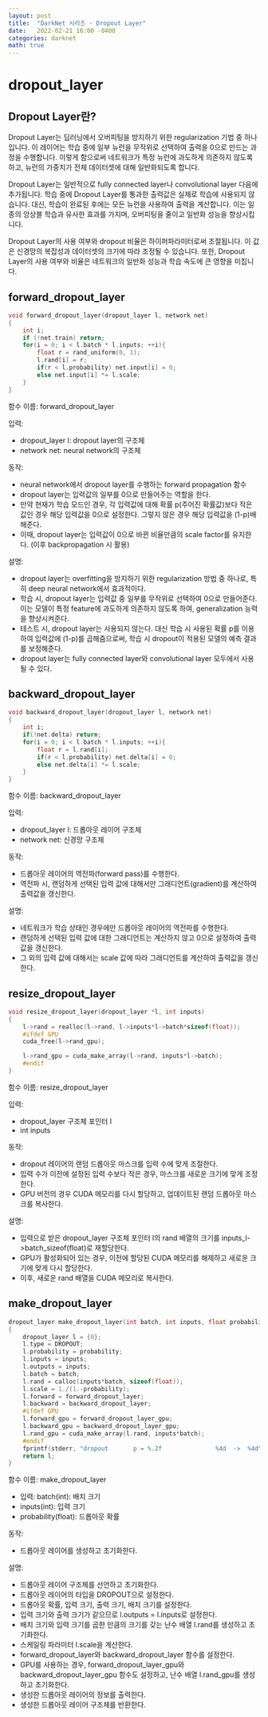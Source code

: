 ```yaml
---
layout: post
title:  "DarkNet 시리즈 - Dropout Layer"
date:   2022-02-21 16:00 -0400
categories: darknet
math: true
---
```


# dropout\_layer

## Dropout Layer란?

Dropout Layer는 딥러닝에서 오버피팅을 방지하기 위한 regularization 기법 중 하나입니다. 이 레이어는 학습 중에 일부 뉴런을 무작위로 선택하여 출력을 0으로 만드는 과정을 수행합니다. 이렇게 함으로써 네트워크가 특정 뉴런에 과도하게 의존하지 않도록 하고, 뉴런의 가중치가 전체 데이터셋에 대해 일반화되도록 합니다.

Dropout Layer는 일반적으로 fully connected layer나 convolutional layer 다음에 추가됩니다. 학습 중에 Dropout Layer를 통과한 출력값은 실제로 학습에 사용되지 않습니다. 대신, 학습이 완료된 후에는 모든 뉴런을 사용하여 출력을 계산합니다. 이는 일종의 앙상블 학습과 유사한 효과를 가지며, 오버피팅을 줄이고 일반화 성능을 향상시킵니다.

Dropout Layer의 사용 여부와 dropout 비율은 하이퍼파라미터로써 조절됩니다. 이 값은 신경망의 복잡성과 데이터셋의 크기에 따라 조정될 수 있습니다. 또한, Dropout Layer의 사용 여부와 비율은 네트워크의 일반화 성능과 학습 속도에 큰 영향을 미칩니다.



## forward\_dropout\_layer

```c
void forward_dropout_layer(dropout_layer l, network net)
{
    int i;
    if (!net.train) return;
    for(i = 0; i < l.batch * l.inputs; ++i){
        float r = rand_uniform(0, 1);
        l.rand[i] = r;
        if(r < l.probability) net.input[i] = 0;
        else net.input[i] *= l.scale;
    }
}
```

함수 이름: forward\_dropout\_layer

입력:

* dropout\_layer l: dropout layer의 구조체
* network net: neural network의 구조체

동작:

* neural network에서 dropout layer를 수행하는 forward propagation 함수
* dropout layer는 입력값의 일부를 0으로 만들어주는 역할을 한다.
* 만약 현재가 학습 모드인 경우, 각 입력값에 대해 확률 p(주어진 확률값)보다 작은 값인 경우 해당 입력값을 0으로 설정한다. 그렇지 않은 경우 해당 입력값을 (1-p)배 해준다.
* 이때, dropout layer는 입력값이 0으로 바뀐 비율만큼의 scale factor를 유지한다. (이후 backpropagation 시 활용)

설명:

* dropout layer는 overfitting을 방지하기 위한 regularization 방법 중 하나로, 특히 deep neural network에서 효과적이다.
* 학습 시, dropout layer는 입력값 중 일부를 무작위로 선택하여 0으로 만들어준다. 이는 모델이 특정 feature에 과도하게 의존하지 않도록 하여, generalization 능력을 향상시켜준다.
* 테스트 시, dropout layer는 사용되지 않는다. 대신 학습 시 사용된 확률 p를 이용하여 입력값에 (1-p)를 곱해줌으로써, 학습 시 dropout이 적용된 모델의 예측 결과를 보정해준다.
* dropout layer는 fully connected layer와 convolutional layer 모두에서 사용될 수 있다.



## backward\_dropout\_layer

```c
void backward_dropout_layer(dropout_layer l, network net)
{
    int i;
    if(!net.delta) return;
    for(i = 0; i < l.batch * l.inputs; ++i){
        float r = l.rand[i];
        if(r < l.probability) net.delta[i] = 0;
        else net.delta[i] *= l.scale;
    }
}
```

함수 이름: backward\_dropout\_layer

입력:&#x20;

* dropout\_layer l: 드롭아웃 레이어 구조체
* network net: 신경망 구조체

동작:&#x20;

* 드롭아웃 레이어의 역전파(forward pass)를 수행한다.&#x20;
* 역전파 시, 랜덤하게 선택된 입력 값에 대해서만 그래디언트(gradient)를 계산하여 출력값을 갱신한다.

설명:

* 네트워크가 학습 상태인 경우에만 드롭아웃 레이어의 역전파를 수행한다.
* 랜덤하게 선택된 입력 값에 대한 그래디언트는 계산하지 않고 0으로 설정하여 출력값을 갱신한다.
* 그 외의 입력 값에 대해서는 scale 값에 따라 그래디언트를 계산하여 출력값을 갱신한다.



## resize\_dropout\_layer

```c
void resize_dropout_layer(dropout_layer *l, int inputs)
{
    l->rand = realloc(l->rand, l->inputs*l->batch*sizeof(float));
    #ifdef GPU
    cuda_free(l->rand_gpu);

    l->rand_gpu = cuda_make_array(l->rand, inputs*l->batch);
    #endif
}
```

함수 이름: resize\_dropout\_layer

입력:&#x20;

* dropout\_layer 구조체 포인터 l
* int inputs

동작:&#x20;

* dropout 레이어의 랜덤 드롭아웃 마스크를 입력 수에 맞게 조절한다.&#x20;
* 입력 수가 이전에 설정된 입력 수보다 작은 경우, 마스크를 새로운 크기에 맞게 조정한다.&#x20;
* GPU 버전의 경우 CUDA 메모리를 다시 할당하고, 업데이트된 랜덤 드롭아웃 마스크를 복사한다.

설명:&#x20;

* 입력으로 받은 dropout\_layer 구조체 포인터 l의 rand 배열의 크기를 inputs_l->batch_sizeof(float)로 재할당한다.&#x20;
* GPU가 활성화되어 있는 경우, 이전에 할당된 CUDA 메모리를 해제하고 새로운 크기에 맞게 다시 할당한다.&#x20;
* 이후, 새로운 rand 배열을 CUDA 메모리로 복사한다.



## make\_dropout\_layer

```c
dropout_layer make_dropout_layer(int batch, int inputs, float probability)
{
    dropout_layer l = {0};
    l.type = DROPOUT;
    l.probability = probability;
    l.inputs = inputs;
    l.outputs = inputs;
    l.batch = batch;
    l.rand = calloc(inputs*batch, sizeof(float));
    l.scale = 1./(1.-probability);
    l.forward = forward_dropout_layer;
    l.backward = backward_dropout_layer;
    #ifdef GPU
    l.forward_gpu = forward_dropout_layer_gpu;
    l.backward_gpu = backward_dropout_layer_gpu;
    l.rand_gpu = cuda_make_array(l.rand, inputs*batch);
    #endif
    fprintf(stderr, "dropout       p = %.2f               %4d  ->  %4d\n", probability, inputs, inputs);
    return l;
}
```

함수 이름: make\_dropout\_layer&#x20;

* 입력: batch(int): 배치 크기
* inputs(int): 입력 크기
* probability(float): 드롭아웃 확률&#x20;

동작:&#x20;

* 드롭아웃 레이어를 생성하고 초기화한다.&#x20;

설명:

* 드롭아웃 레이어 구조체를 선언하고 초기화한다.
* 드롭아웃 레이어의 타입을 DROPOUT으로 설정한다.
* 드롭아웃 확률, 입력 크기, 출력 크기, 배치 크기를 설정한다.
* 입력 크기와 출력 크기가 같으므로 l.outputs = l.inputs로 설정한다.
* 배치 크기와 입력 크기를 곱한 만큼의 크기를 갖는 난수 배열 l.rand를 생성하고 초기화한다.
* 스케일링 파라미터 l.scale을 계산한다.
* forward\_dropout\_layer와 backward\_dropout\_layer 함수를 설정한다.
* GPU를 사용하는 경우, forward\_dropout\_layer\_gpu와 backward\_dropout\_layer\_gpu 함수도 설정하고, 난수 배열 l.rand\_gpu를 생성하고 초기화한다.
* 생성한 드롭아웃 레이어의 정보를 출력한다.
* 생성한 드롭아웃 레이어 구조체를 반환한다.
